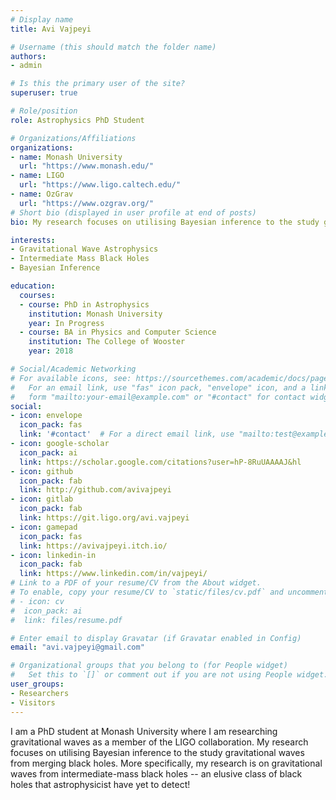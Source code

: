 ```yaml
---
# Display name
title: Avi Vajpeyi

# Username (this should match the folder name)
authors:
- admin

# Is this the primary user of the site?
superuser: true

# Role/position
role: Astrophysics PhD Student 

# Organizations/Affiliations
organizations:
- name: Monash University
  url: "https://www.monash.edu/"
- name: LIGO
  url: "https://www.ligo.caltech.edu/"
- name: OzGrav
  url: "https://www.ozgrav.org/"
# Short bio (displayed in user profile at end of posts)
bio: My research focuses on utilising Bayesian inference to the study gravitational waves from merging black holes.

interests:
- Gravitational Wave Astrophysics
- Intermediate Mass Black Holes
- Bayesian Inference

education:
  courses:
  - course: PhD in Astrophysics
    institution: Monash University
    year: In Progress
  - course: BA in Physics and Computer Science
    institution: The College of Wooster
    year: 2018

# Social/Academic Networking
# For available icons, see: https://sourcethemes.com/academic/docs/page-builder/#icons
#   For an email link, use "fas" icon pack, "envelope" icon, and a link in the
#   form "mailto:your-email@example.com" or "#contact" for contact widget.
social:
- icon: envelope
  icon_pack: fas
  link: '#contact'  # For a direct email link, use "mailto:test@example.org".
- icon: google-scholar
  icon_pack: ai
  link: https://scholar.google.com/citations?user=hP-8RuUAAAAJ&hl
- icon: github
  icon_pack: fab
  link: http://github.com/avivajpeyi
- icon: gitlab
  icon_pack: fab
  link: https://git.ligo.org/avi.vajpeyi
- icon: gamepad
  icon_pack: fas
  link: https://avivajpeyi.itch.io/
- icon: linkedin-in
  icon_pack: fab
  link: https://www.linkedin.com/in/vajpeyi/
# Link to a PDF of your resume/CV from the About widget.
# To enable, copy your resume/CV to `static/files/cv.pdf` and uncomment the lines below.
# - icon: cv
#  icon_pack: ai
#  link: files/resume.pdf

# Enter email to display Gravatar (if Gravatar enabled in Config)
email: "avi.vajpeyi@gmail.com"

# Organizational groups that you belong to (for People widget)
#   Set this to `[]` or comment out if you are not using People widget.
user_groups:
- Researchers
- Visitors
---
```


I am a PhD student at Monash University where I am researching gravitational waves as a member of the LIGO collaboration. My research focuses on utilising Bayesian inference to the study gravitational waves from merging black holes. More specifically, my research is on gravitational waves from intermediate-mass black holes -- an elusive class of black holes that astrophysicist have yet to detect! 
